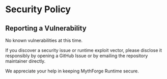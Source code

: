 # Security Policy

## Reporting a Vulnerability

No known vulnerabilities at this time.

If you discover a security issue or runtime exploit vector, please disclose it responsibly by opening a GitHub Issue or by emailing the repository maintainer directly.

We appreciate your help in keeping MythForge Runtime secure.

